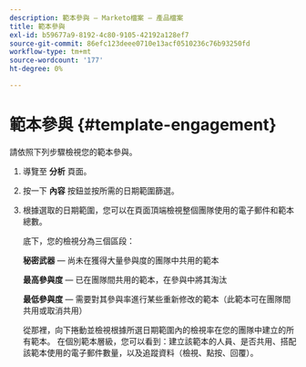 ```yaml
---
description: 範本參與 — Marketo檔案 — 產品檔案
title: 範本參與
exl-id: b59677a9-8192-4c80-9105-42192a128ef7
source-git-commit: 86efc123deee0710e13acf0510236c76b93250fd
workflow-type: tm+mt
source-wordcount: '177'
ht-degree: 0%

---
```


# 範本參與 {#template-engagement}

請依照下列步驟檢視您的範本參與。

1. 導覽至 **分析** 頁面。

1. 按一下 **內容** 按鈕並按所需的日期範圍篩選。

1. 根據選取的日期範圍，您可以在頁面頂端檢視整個團隊使用的電子郵件和範本總數。

   底下，您的檢視分為三個區段：

   **秘密武器**  — 尚未在獲得大量參與度的團隊中共用的範本

   **最高參與度**  — 已在團隊間共用的範本，在參與中將其淘汰

   **最低參與度**  — 需要對其參與率進行某些重新修改的範本（此範本可在團隊間共用或取消共用）

   從那裡，向下捲動並檢視根據所選日期範圍內的檢視率在您的團隊中建立的所有範本。 在個別範本層級，您可以看到：建立該範本的人員、是否共用、搭配該範本使用的電子郵件數量，以及追蹤資料（檢視、點按、回覆）。
